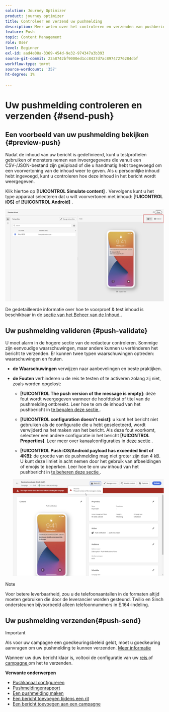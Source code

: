 ```yaml
---
solution: Journey Optimizer
product: journey optimizer
title: Controleer en verzend uw pushmelding
description: Meer weten over het controleren en verzenden van pushberichten in Journey Optimizer?
feature: Push
topic: Content Management
role: User
level: Beginner
exl-id: aad4e08a-3369-454d-9e32-974347a3b393
source-git-commit: 22a8742bf9000ed1cc8437d7ac89747276284dbf
workflow-type: tm+mt
source-wordcount: '357'
ht-degree: 1%

---
```


# Uw pushmelding controleren en verzenden {#send-push}

## Een voorbeeld van uw pushmelding bekijken {#preview-push}

Nadat de inhoud van uw bericht is gedefinieerd, kunt u testprofielen gebruiken of monsters nemen van invoergegevens die vanuit een CSV-/JSON-bestand zijn geüpload of die u handmatig hebt toegevoegd om een voorvertoning van de inhoud weer te geven. Als u persoonlijke inhoud hebt ingevoegd, kunt u controleren hoe deze inhoud in het bericht wordt weergegeven.

Klik hiertoe op **[!UICONTROL Simulate content]** . Vervolgens kunt u het type apparaat selecteren dat u wilt voorvertonen met inhoud: **[!UICONTROL iOS]** of **[!UICONTROL Android]** .

![](assets/push_preview_3.png)

De gedetailleerde informatie over hoe te voorproef &amp; test inhoud is beschikbaar in de [ sectie van het Beheer van de Inhoud ](../content-management/preview-test.md).

## Uw pushmelding valideren {#push-validate}

U moet alarm in de hogere sectie van de redacteur controleren. Sommige zijn eenvoudige waarschuwingen, maar andere kunnen u verhinderen het bericht te verzenden. Er kunnen twee typen waarschuwingen optreden: waarschuwingen en fouten.

* **de Waarschuwingen** verwijzen naar aanbevelingen en beste praktijken.

* **de Fouten** verhinderen u de reis te testen of te activeren zolang zij niet, zoals worden opgelost:

   * **[!UICONTROL The push version of the message is empty]**: deze fout wordt weergegeven wanneer de hoofdtekst of titel van de pushmelding ontbreekt. Leer hoe te om de inhoud van het pushbericht in [ te bepalen deze sectie ](create-push.md).

   * **[!UICONTROL configuration doesn't exist]**: u kunt het bericht niet gebruiken als de configuratie die u hebt geselecteerd, wordt verwijderd na het maken van het bericht. Als deze fout voorkomt, selecteer een andere configuratie in het bericht **[!UICONTROL Properties]**. Leer meer over kanaalconfiguraties in [ deze sectie ](../configuration/channel-surfaces.md).

   * **[!UICONTROL Push iOS/Android payload has exceeded limit of 4KB]**: de grootte van de pushmelding mag niet groter zijn dan 4 kB. U kunt deze limiet in acht nemen door het gebruik van afbeeldingen of emojis te beperken. Leer hoe te om uw inhoud van het pushbericht in [ te beheren deze sectie ](../push/create-push.md).

  ![](assets/push_alert.png)


>[!NOTE]
>
> Voor betere leverbaarheid, zou u de telefoonaantallen in de formaten altijd moeten gebruiken die door de leverancier worden gesteund. Twilio en Sinch ondersteunen bijvoorbeeld alleen telefoonnummers in E.164-indeling.

## Uw pushmelding verzenden{#push-send}

>[!IMPORTANT]
>
> Als voor uw campagne een goedkeuringsbeleid geldt, moet u goedkeuring aanvragen om uw pushmelding te kunnen verzenden. [Meer informatie](../test-approve/gs-approval.md)

Wanneer uw duw bericht klaar is, voltooi de configuratie van uw [ reis ](../building-journeys/journey-gs.md) of [ campagne ](../campaigns/create-campaign.md) om het te verzenden.

**Verwante onderwerpen**

* [Pushkanaal configureren](push-configuration.md)
* [Pushmeldingenrapport](../reports/journey-global-report-cja-push.md)
* [Een pushmelding maken](create-push.md)
* [Een bericht toevoegen tijdens een rit](../building-journeys/journeys-message.md)
* [Een bericht toevoegen aan een campagne](../campaigns/create-campaign.md)

